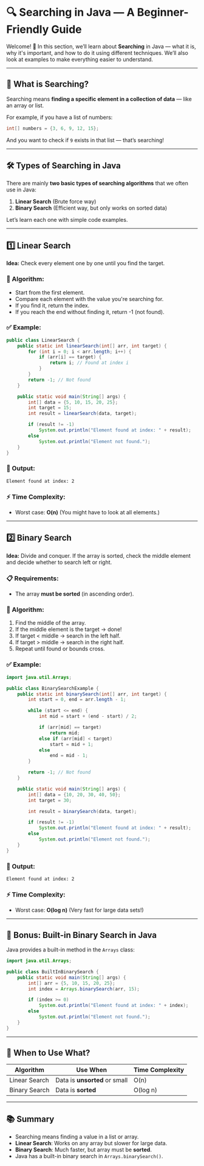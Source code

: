 # 🔍 Searching in Java — A Beginner-Friendly Guide

Welcome! 🙌
In this section, we’ll learn about **Searching** in Java — what it is, why it's important, and how to do it using different techniques. We’ll also look at examples to make everything easier to understand.

---

## 📌 What is Searching?

Searching means **finding a specific element in a collection of data** — like an array or list.

For example, if you have a list of numbers:

```java
int[] numbers = {3, 6, 9, 12, 15};
```

And you want to check if `9` exists in that list — that’s searching!

---

## 🛠️ Types of Searching in Java

There are mainly **two basic types of searching algorithms** that we often use in Java:

1. **Linear Search** (Brute force way)
2. **Binary Search** (Efficient way, but only works on sorted data)

Let’s learn each one with simple code examples.

---

## 1️⃣ Linear Search

**Idea:**
Check every element one by one until you find the target.

### 🔁 Algorithm:

* Start from the first element.
* Compare each element with the value you're searching for.
* If you find it, return the index.
* If you reach the end without finding it, return -1 (not found).

### ✅ Example:

```java
public class LinearSearch {
    public static int linearSearch(int[] arr, int target) {
        for (int i = 0; i < arr.length; i++) {
            if (arr[i] == target) {
                return i; // Found at index i
            }
        }
        return -1; // Not found
    }

    public static void main(String[] args) {
        int[] data = {5, 10, 15, 20, 25};
        int target = 15;
        int result = linearSearch(data, target);

        if (result != -1)
            System.out.println("Element found at index: " + result);
        else
            System.out.println("Element not found.");
    }
}
```

### 📝 Output:

```
Element found at index: 2
```

### ⚡ Time Complexity:

* Worst case: **O(n)**
  (You might have to look at all elements.)

---

## 2️⃣ Binary Search

**Idea:**
Divide and conquer. If the array is sorted, check the middle element and decide whether to search left or right.

### 📋 Requirements:

* The array **must be sorted** (in ascending order).

### 🔁 Algorithm:

1. Find the middle of the array.
2. If the middle element is the target → done!
3. If target < middle → search in the left half.
4. If target > middle → search in the right half.
5. Repeat until found or bounds cross.

### ✅ Example:

```java
import java.util.Arrays;

public class BinarySearchExample {
    public static int binarySearch(int[] arr, int target) {
        int start = 0, end = arr.length - 1;

        while (start <= end) {
            int mid = start + (end - start) / 2;

            if (arr[mid] == target)
                return mid;
            else if (arr[mid] < target)
                start = mid + 1;
            else
                end = mid - 1;
        }

        return -1; // Not found
    }

    public static void main(String[] args) {
        int[] data = {10, 20, 30, 40, 50};
        int target = 30;

        int result = binarySearch(data, target);

        if (result != -1)
            System.out.println("Element found at index: " + result);
        else
            System.out.println("Element not found.");
    }
}
```

### 📝 Output:

```
Element found at index: 2
```

### ⚡ Time Complexity:

* Worst case: **O(log n)**
  (Very fast for large data sets!)

---

## 🔄 Bonus: Built-in Binary Search in Java

Java provides a built-in method in the `Arrays` class:

```java
import java.util.Arrays;

public class BuiltInBinarySearch {
    public static void main(String[] args) {
        int[] arr = {5, 10, 15, 20, 25};
        int index = Arrays.binarySearch(arr, 15);

        if (index >= 0)
            System.out.println("Element found at index: " + index);
        else
            System.out.println("Element not found.");
    }
}
```

---

## 🧠 When to Use What?

| Algorithm     | Use When                      | Time Complexity |
| ------------- | ----------------------------- | --------------- |
| Linear Search | Data is **unsorted** or small | O(n)            |
| Binary Search | Data is **sorted**            | O(log n)        |

---

## 📚 Summary

* Searching means finding a value in a list or array.
* **Linear Search**: Works on any array but slower for large data.
* **Binary Search**: Much faster, but array must be **sorted**.
* Java has a built-in binary search in `Arrays.binarySearch()`.
